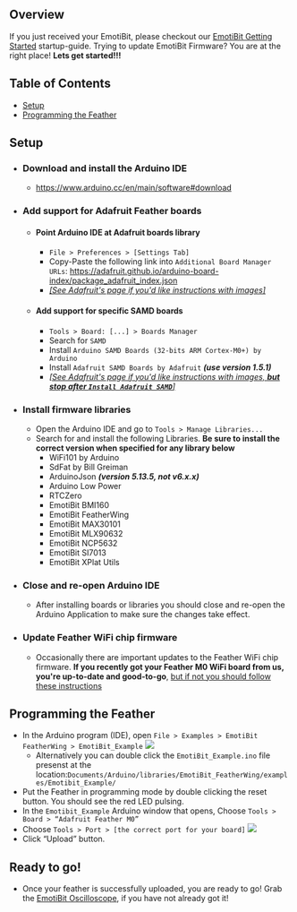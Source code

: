 ## Overview
If you just received your EmotiBit, please checkout our [EmotiBit Getting Started](./EmotiBit_Getting_Started.md) startup-guide.
Trying to update EmotiBit Firmware? You are at the right place! **Lets get started!!!**

## Table of Contents
- [Setup](#setup)
- [Programming the Feather](#programming-the-feather)

## Setup
- ### Download and install the Arduino IDE
  - https://www.arduino.cc/en/main/software#download
- ### Add support for Adafruit Feather boards   
  - #### Point Arduino IDE at Adafruit boards library
    - `File > Preferences > [Settings Tab]`
    - Copy-Paste the following link into `Additional Board Manager URLs`: https://adafruit.github.io/arduino-board-index/package_adafruit_index.json
    - [*[See Adafruit's page if you'd like instructions with images]*](https://learn.adafruit.com/adafruit-feather-m0-wifi-atwinc1500/setup)
  - #### Add support for specific SAMD boards
    - `Tools > Board: [...] > Boards Manager`
    - Search for `SAMD`
    - Install `Arduino SAMD Boards (32-bits ARM Cortex-M0+) by Arduino`
    - Install `Adafruit SAMD Boards by Adafruit` _**(use version 1.5.1)**_
    - [*[See Adafruit's page if you'd like instructions with images, **but stop after `Install Adafruit SAMD`**]*](https://learn.adafruit.com/adafruit-feather-m0-wifi-atwinc1500/using-with-arduino-ide)
- ### Install firmware libraries
  - Open the Arduino IDE and go to `Tools > Manage Libraries...`
  - Search for and install the following Libraries. **Be sure to install the correct version when specified for any library below**
    - WiFi101 by Arduino
    - SdFat by Bill Greiman
    - ArduinoJson _**(version 5.13.5, not v6.x.x)**_
    - Arduino Low Power
    - RTCZero
    - EmotiBit BMI160
    - EmotiBit FeatherWing
    - EmotiBit MAX30101
    - EmotiBit MLX90632
    - EmotiBit NCP5632
    - EmotiBit SI7013
    - EmotiBit XPlat Utils
- ### Close and re-open Arduino IDE
  - After installing boards or libraries you should close and re-open the Arduino Application to make sure the changes take effect.
- ### Update Feather WiFi chip firmware
  - Occasionally there are important updates to the Feather WiFi chip firmware. **If you recently got your Feather M0 WiFi board from us, you're up-to-date and good-to-go**, [but if not you should follow these instructions](https://learn.adafruit.com/adafruit-feather-m0-wifi-atwinc1500/using-the-wifi-module)
## Programming the Feather
- In the Arduino program (IDE), open `File > Examples > EmotiBit FeatherWing > EmotiBit_Example`
  ![][arduino_chooseExample]
  - Alternatively you can double click the `EmotiBit_Example.ino` file presenst at the location:`Documents/Arduino/libraries/EmotiBit_FeatherWing/examples/Emotibit_Example/` 
- Put the Feather in programming mode by double clicking the reset button. You should see the red LED pulsing.
- In the `Emotibit_Example` Arduino window that opens, Choose `Tools > Board > “Adafruit Feather M0”`
- Choose `Tools > Port > [the correct port for your board]`
![][arduino_choosePort]
- Click “Upload” button.

## Ready to go!
- Once your feather is successfully uploaded, you are ready to go! Grab the [EmotiBit Oscilloscope](https://github.com/emotibit/ofxemotibit/releases/latest), if you have not already got it!

[comment]: <> (Add links to images below)

[arduino_chooseExample]: ../assets/arduino-choose_emotibit_example.png
[arduino_choosePort]: ../assets/arduino-uploading_FW.png
